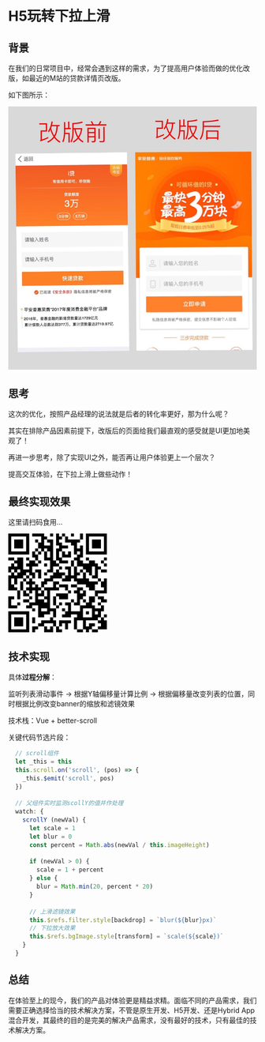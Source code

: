 # H5玩转下拉上滑

## 背景

在我们的日常项目中，经常会遇到这样的需求，为了提高用户体验而做的优化改版，如最近的M站的贷款详情页改版。

如下图所示：

<!-- ![9vAvB4.jpg](https://s1.ax1x.com/2018/03/29/9vAvB4.jpg) -->
![改版对比图](../.vuepress/assets/img/h5/h5.jpg)

## 思考

这次的优化，按照产品经理的说法就是后者的转化率更好，那为什么呢？

其实在排除产品因素前提下，改版后的页面给我们最直观的感受就是UI更加地美观了！

再进一步思考，除了实现UI之外，能否再让用户体验更上一个层次？

提高交互体验，在下拉上滑上做些动作！

## 最终实现效果

这里请扫码食用...

![QRcode](../.vuepress/assets/img/h5/qrcode.jpg)


## 技术实现

具体**过程分解**：

监听列表滑动事件 -> 根据Y轴偏移量计算比例 -> 根据偏移量改变列表的位置，同时根据比例改变banner的缩放和滤镜效果

技术栈：Vue + better-scroll

关键代码节选片段：

```js
  // scroll组件
  let _this = this
  this.scroll.on('scroll', (pos) => {
    _this.$emit('scroll', pos)
  })

  // 父组件实时监测scollY的值并作处理
  watch: {
    scrollY (newVal) {
      let scale = 1
      let blur = 0
      const percent = Math.abs(newVal / this.imageHeight)

      if (newVal > 0) {
        scale = 1 + percent
      } else {
        blur = Math.min(20, percent * 20)
      }

      // 上滑滤镜效果
      this.$refs.filter.style[backdrop] = `blur(${blur}px)`
      // 下拉放大效果
      this.$refs.bgImage.style[transform] = `scale(${scale})`
    }
  }
```

## 总结

在体验至上的现今，我们的产品对体验更是精益求精。面临不同的产品需求，我们需要正确选择恰当的技术解决方案，不管是原生开发、H5开发、还是Hybrid App混合开发，其最终的目的是完美的解决产品需求，没有最好的技术，只有最佳的技术解决方案。